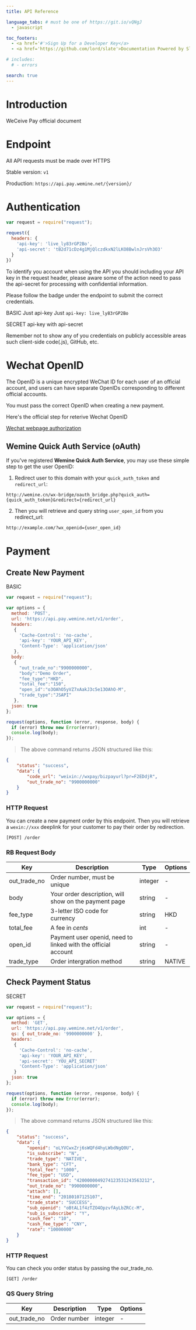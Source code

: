 ```yaml
---
title: API Reference

language_tabs: # must be one of https://git.io/vQNgJ
  - javascript

toc_footers:
  - <a href='#'>Sign Up for a Developer Key</a>
  - <a href='https://github.com/lord/slate'>Documentation Powered by Slate</a>

# includes:
  # - errors

search: true
---
```


# Introduction

WeCeive Pay official document

# Endpoint
All API requests must be made over HTTPS

Stable version: ```v1```

Production: ```https://api.pay.wemine.net/{version}/```

# Authentication

```javascript
var request = require("request");

request({
  headers: {
    'api-key': 'live_ly83rGP2Bo',
    'api-secret': 'tB2d71cDz4g1MjQlczdkxN2lLKO8BwlnJrsVh3O3'
  }
})
```

To identify you account when using the API you should including your API key in the request header, please aware some of the action need to pass the api-secret for processing with confidential information.

Please follow the badge under the endpoint to submit the correct credentials.

<span class="badge">BASIC</span> Just api-key
Just `api-key: live_ly83rGP2Bo`

<span class="badge orange">SECRET</span> api-key with api-secret

<aside class="warning">
Remember not to show any of you credentials on publicly accessible areas such client-side code(.js), GitHub, etc.
</aside>

# Wechat OpenID

The OpenID is a unique encrypted WeChat ID for each user of an official account, and users can have separate OpenIDs corresponding to different official accounts.

You must pass the correct OpenID when creating a new payment.

Here's the official step for reterive Wechat OpenID

[Wechat webpage authorization](https://mp.weixin.qq.com/wiki?t=resource/res_main&id=mp1421140842)

## Wemine Quick Auth Service (oAuth)

If you've registered **Wemine Quick Auth Service**, you may use these simple step to get the user OpenID:

1) Redirect user to this domain with your ``quick_auth_token`` and ``redirect_url``:

``http://wemine.cn/wx-bridge/oauth_bridge.php?quick_auth={quick_auth_token}&redirect={redirect_url}``

2) Then you will retrieve and query string ``user_open_id`` from you redirect_url:

``http://example.com/?wx_openid={user_open_id}``

# Payment

## Create New Payment

<span class="badge">BASIC</span>

```javascript
var request = require("request");

var options = {
  method: 'POST',
  url: 'https://api.pay.wemine.net/v1/order',
  headers:
   {
     'Cache-Control': 'no-cache',
     'api-key': 'YOUR_API_KEY',
     'Content-Type': 'application/json'
   },
  body:
   {
     "out_trade_no":"9900000000",
     "body":"Demo Order",
     "fee_type":"HKD",
     "total_fee":"150",
     "open_id":"o3OAhO5yVZ7xAakJ3c5e13OAhO-M",
     "trade_type":"JSAPI"
   },
  json: true
};

request(options, function (error, response, body) {
  if (error) throw new Error(error);
  console.log(body);
});

```

> The above command returns JSON structured like this:

```json
{
    "status": "success",
    "data": {
        "code_url": "weixin://wxpay/bizpayurl?pr=F2EDdjR",
        "out_trade_no": "9900000000"
    }
}
```

### HTTP Request

You can create a new payment order by this endpoint.
Then you will retrieve a `wexin://xxx` deeplink for your customer to pay their order by redirection.

`[POST] /order`

### <span class="remark black">RB</span> Request Body

| Key | Description | Type | Options |
|----|----|----|----|
| out_trade_no | Order number, must be unique | integer | - |
| body | Your order description, will show on the payment page | string | - |
| fee_type | 3-letter ISO code for currency | string | HKD |
| total_fee | A fee in *cents* | int | - |
| open_id | Payment user openid, need to linked with the official account | string | - |
| trade_type | Order intergration method | string | NATIVE |

## Check Payment Status

<span class="badge orange">SECRET</span>

```javascript
var request = require("request");

var options = {
  method: 'GET',
  url: 'https://api.pay.wemine.net/v1/order',
  qs: { out_trade_no: '9900000000' },
  headers:
   {
     'Cache-Control': 'no-cache',
     'api-key': 'YOUR_API_KEY',
     'api-secret': 'YOU_API_SECRET'
     'Content-Type': 'application/json'
   }
  json: true
};

request(options, function (error, response, body) {
  if (error) throw new Error(error);
  console.log(body);
});

```

> The above command returns JSON structured like this:

```json
{
    "status": "success",
    "data": {
        "openid": "oLYVCwxZrj6sWQFd4hyLWbdNgQ0U",
        "is_subscribe": "N",
        "trade_type": "NATIVE",
        "bank_type": "CFT",
        "total_fee": "1000",
        "fee_type": "USD",
        "transaction_id": "4200000049274123531243563212",
        "out_trade_no": "9900000000",
        "attach": [],
        "time_end": "20180107125107",
        "trade_state": "SUCCESS",
        "sub_openid": "oBtAL1f4zTZO4OpzvfAyLbZRCc-M",
        "sub_is_subscribe": "Y",
        "cash_fee": "10",
        "cash_fee_type": "CNY",
        "rate": "10000000"
    }
}
```

### HTTP Request

You can check you order status by passing the our_trade_no.

`[GET] /order`

### <span class="remark">QS</span> Query String

| Key | Description | Type | Options |
|----|----|----|----|
| out_trade_no | Order number | integer | - |
